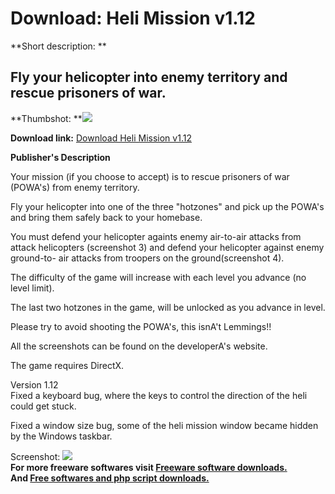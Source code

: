 # Download: Heli Mission v1.12

**Short description: **

## Fly your helicopter into enemy territory and rescue prisoners of war.

  
**Thumbshot: **![](http://www.freewarefiles.com/screenshot/helimission1_md.gif)   
  
**Download link:** [Download Heli Mission v1.12](http://freesoftwares.boysofts.com/Heli-Mission-V_program_19723.html)  
  

**Publisher's Description**  
  

Your mission (if you choose to accept) is to rescue prisoners of war (POWA's)
from enemy territory.  
  
Fly your helicopter into one of the three "hotzones" and pick up the POWA's
and bring them safely back to your homebase.  
  
You must defend your helicopter againts enemy air-to-air attacks from attack
helicopters (screenshot 3) and defend your helicopter against enemy ground-to-
air attacks from troopers on the ground(screenshot 4).  
  
The difficulty of the game will increase with each level you advance (no level
limit).  
  
The last two hotzones in the game, will be unlocked as you advance in level.  
  
Please try to avoid shooting the POWA's, this isnA't Lemmings!!  
  
All the screenshots can be found on the developerA's website.  
  
The game requires DirectX.  
  
Version 1.12  
Fixed a keyboard bug, where the keys to control the direction of the heli
could get stuck.  
  
Fixed a window size bug, some of the heli mission window became hidden by the
Windows taskbar.

  
  
Screenshot: ![](http://www.freewarefiles.com/screenshot/helimission1.gif)  
**For more freeware softwares visit [Freeware software downloads.](http://freesoftwares.boysofts.com/)**   
**And [Free softwares and php script downloads.](http://www.boysofts.com/)**

